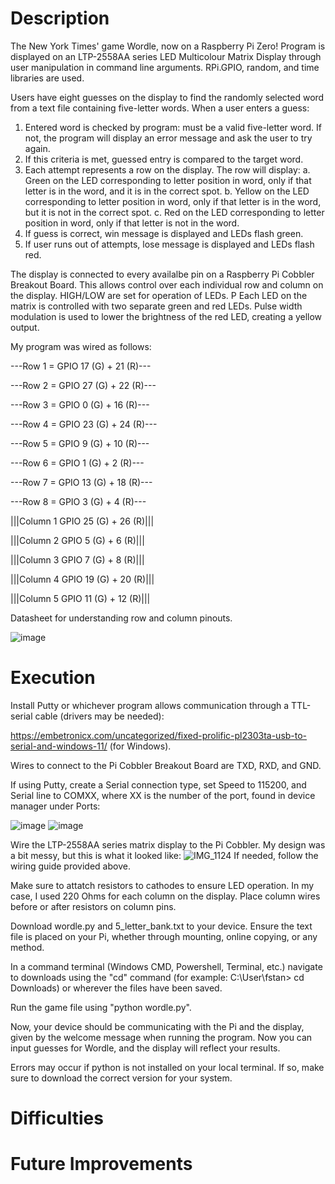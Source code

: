 # Description
The New York Times' game Wordle, now on a Raspberry Pi Zero! Program is displayed on an LTP-2558AA series LED Multicolour Matrix Display through user manipulation in command line arguments.
RPi.GPIO, random, and time libraries are used.

Users have eight guesses on the display to find the randomly selected word from a text file containing five-letter words. When a user enters a guess:

1.	Entered word is checked by program: must be a valid five-letter word.
    If not, the program will display an error message and ask the user to try again.
2.	If this criteria is met, guessed entry is compared to the target word.
3.	Each attempt represents a row on the display. The row will display:
    a.	Green on the LED corresponding to letter position in word, only if that letter is in the 
        word, and it is in the correct spot.
    b.	Yellow on the LED corresponding to letter position in word, only if that letter is in 
        the word, but it is not in the correct spot.
    c.	Red on the LED corresponding to letter position in word, only if that letter is not in 
        the word.
4.	If guess is correct, win message is displayed and LEDs flash green.
5.	If user runs out of attempts, lose message is displayed and LEDs flash red.

The display is connected to every availalbe pin on a Raspberry Pi Cobbler Breakout Board. 
This allows control over each individual row and column on the display. 
HIGH/LOW are set for operation of LEDs. P
Each LED on the matrix is controlled with two separate green and red LEDs. Pulse width modulation is used to lower the brightness of the red LED, creating a yellow output.

My program was wired as follows:

---Row 1 = GPIO 17 (G) + 21 (R)---

---Row 2 = GPIO 27 (G) + 22 (R)---

---Row 3 = GPIO 0  (G) + 16 (R)---

---Row 4 = GPIO 23 (G) + 24 (R)---

---Row 5 = GPIO 9  (G) + 10 (R)---

---Row 6 = GPIO 1  (G) + 2  (R)---

---Row 7 = GPIO 13 (G) + 18 (R)---

---Row 8 = GPIO 3  (G) + 4  (R)---


|||Column 1 GPIO 25 (G) + 26 (R)|||

|||Column 2 GPIO 5  (G) + 6  (R)|||

|||Column 3 GPIO 7  (G) + 8  (R)|||

|||Column 4 GPIO 19 (G) + 20 (R)|||

|||Column 5 GPIO 11 (G) + 12 (R)|||

Datasheet for understanding row and column pinouts.

![image](https://github.com/user-attachments/assets/dcb4ac0a-8d9d-4240-b492-76c7c90ead19)

# Execution
Install Putty or whichever program allows communication through a TTL-serial cable (drivers may be needed):

https://embetronicx.com/uncategorized/fixed-prolific-pl2303ta-usb-to-serial-and-windows-11/ (for Windows).

Wires to connect to the Pi Cobbler Breakout Board are TXD, RXD, and GND.

If using Putty, create a Serial connection type, set Speed to 115200, and Serial line to COMXX, where XX is the number of the port, found in device manager under Ports:

![image](https://github.com/user-attachments/assets/4259d618-c931-406b-be17-0476233cefee)
![image](https://github.com/user-attachments/assets/6dcaf2fe-f226-4751-844d-6953a028feab)

Wire the LTP-2558AA series matrix display to the Pi Cobbler.
My design was a bit messy, but this is what it looked like:
![IMG_1124](https://github.com/user-attachments/assets/7a8329f6-e738-4d55-b0c2-bc5e33c4bcd9)
If needed, follow the wiring guide provided above.

Make sure to attatch resistors to cathodes to ensure LED operation. In my case, I used 220 Ohms for each column on the display.
Place column wires before or after resistors on column pins.

Download wordle.py and 5_letter_bank.txt to your device.
Ensure the text file is placed on your Pi, whether through mounting, online copying, or any method.

In a command terminal (Windows CMD, Powershell, Terminal, etc.) navigate to downloads using the "cd" command 
(for example: C:\User\fstan> cd Downloads) or wherever the files have been saved. 

Run the game file using "python wordle.py".

Now, your device should be communicating with the Pi and the display, given by the welcome message when running the program. Now you can input guesses for Wordle, and the display will reflect your results.

Errors may occur if python is not installed on your local terminal. If so, make sure to download the correct version for your system.

# Difficulties


# Future Improvements
